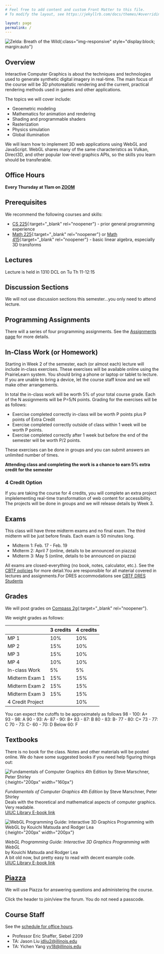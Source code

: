 ```yaml
---
# Feel free to add content and custom Front Matter to this file.
# To modify the layout, see https://jekyllrb.com/docs/themes/#overriding-theme-defaults

layout: page
permalink: /
---
```


![Zelda: Breath of the Wild](/img/Main-Day.jpg){:class="img-responsive" style="display:block; margin:auto"}

## Overview ##

Interactive Computer Graphics is about the techniques and technologies used to generate synthetic digital imagery in real-time. The main focus of the course will be 3D photorealistic rendering and the current, practical rendering methods used in games and other applications.

The topics we will cover include:
+ Geoemetric modeling
+ Mathematics for animation and rendering
+ Shading and programmable shaders
+ Rasterization
+ Physics simulation
+ Global illumination

We will learn how to implement 3D web applications using WebGL and JavaScript. WebGL shares many of the same characteristics as Vulkan, Direct3D, and other popular low-level graphics APIs, so the skills you learn should be transferable.

## Office Hours ##

**Every Thursday at 11am on [ZOOM](https://illinois.zoom.us/j/475317507)**

## Prerequisites ##
We recommend the following courses and skills:

- [CS 225](https://courses.engr.illinois.edu/cs225/){:target="_blank" rel="noopener"} - prior general programming experience
- [Math 225](https://math.illinois.edu/resources/department-resources/syllabus-math-225){:target="_blank" rel="noopener"} or [Math 415](https://math.illinois.edu/resources/department-resources/syllabus-math-415){:target="_blank" rel="noopener"} - basic linear algebra, especially 3D transforms

## Lectures ##
Lecture is held in 1310 DCL on Tu Th 11-12:15

## Discussion Sections ##
We will not use discussion sections this semester...you only need to attend lecture.

## Programming Assignments ##
There will a series of four programming assignments. See the [Assignments page](/assignments) for more details.

## In-Class Work (or Homework) ##

Starting in Week 2 of the semester, each (or almost each) lecture will include in-class exercises. These exercises will be available online using the PrairieLearn system. You should bring a phone or laptop or tablet to lecture. If you are unable to bring a device, let the course staff know and we will make other arrangements.

In total the in-class work will be worth 5% of your total course grade. Each of the N assignments will be P=5/N points. Grading for the exercises will be as follows:

+ Exercise completed correctly in-class will be worth P points plus P points of Extra Credit   
+ Exercise completed correctly outside of class within 1 week will be worth P points.
+ Exercise completed correctly after 1 week but before the end of the semester will be worth P/2 points.

These exercises can be done in groups and you can submit answers an unlimited number of times. 

**Attending class and completing the work is a chance to earn 5% extra credit for the semester**

### 4 Credit Option ###
If you are taking the course for 4 credits, you will complete an extra project implelementing real-time transformation of web content for accessibility. The projects will be done in groups and we will release details by Week 3.

## Exams ##
This class will have three midterm exams and no final exam. The third midterm will be just before finals. Each exam is 50 minutes long.

- Midterm 1: Feb. 17 - Feb. 19
- Midterm 2: April 7 (online, details to be announced on piazza)
- Midterm 3: May 5 (online, details to be announced on piazza)

All exams are closed-everything (no book, notes, calculator, etc.). See the [CBTF policies](https://cbtf.engr.illinois.edu/for-students/policies.html) for more detail.You are responsible for all material covered in lectures and assignments.For DRES accommodations see [CBTF DRES Students](https://cbtf.engr.illinois.edu/for-students/dres-students.html)

## Grades ##
We will post grades on [Compass 2g](https://compass.illinois.edu){:target="_blank" rel="noopener"}.

We weight grades as follows:

| | 3 credits | 4 credits |  
| ----- | ------ | ----- |  
| MP 1 | 10% | 10% | 
| MP 2 | 15% | 10% | 
| MP 3 | 15% | 10% | 
| MP 4 | 10% | 10% | 
| In-class Work   | 5%  | 5%  |
| Midterm Exam 1 | 15% | 15% |  
| Midterm Exam 2 | 15% | 15% |
| Midterm Exam 3 | 15% | 15% | 
| 4 Credit Project | | 10% |  

You can expect the cutoffs to be approximately as follows
98 - 100: A+  
93 - 98: A
90 - 93: A-
87 - 90: B+
83 - 87: B
80 - 83: B-
77 - 80: C+
73 - 77: C
70 - 73: C-
60 - 70: D
Below 60: F

## Textbooks ##

There is no book for the class. Notes and other materials will be posted online.
We do have some suggested books if you need help figuring things out:

![Fundamentals of Computer Graphics 4th Edition by Steve Marschner, Peter Shirley](/img/shirley.jpg){:height="200px" width="160px"}

_Fundamentals of Computer Graphics 4th Edition_ by Steve Marschner, Peter Shirley  
Deals with the theoretical and mathematical aspects of computer graphics. Very readable.  
[UIUC Library E-book link](https://vufind.carli.illinois.edu/vf-uiu/Record/uiu_8503840)

![WebGL Programming Guide: Interactive 3D Graphics Programming with WebGL by Kouichi Matsuda and Rodger Lea](/img/wengl1.jpg){:height="200px" width="200px"}

_WebGL Programming Guide: Interactive 3D Graphics Programming with WebGL_  
by Kouichi Matsuda and Rodger Lea  
A bit old now, but pretty easy to read with decent example code.   
[UIUC Library E-book link](https://vufind.carli.illinois.edu/vf-uiu/Record/uiu_8494400)  


## [Piazza](piazza.com/illinois/spring2020/cs418/home) ##
We will use Piazza for answering questions and administering the course.

Click the header to join/view the forum. You do not need a passcode.

## Course Staff ##
See the [schedule for office hours](/officehours).

* Professor Eric Shaffer, Siebel 2209
* TA: Jason Liu	jdliu2@illinois.edu
* TA: Yichen Yang yy18@illinois.edu

